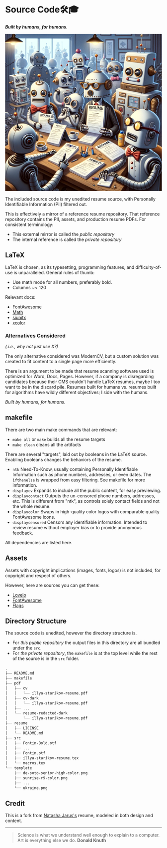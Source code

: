 # Source Code🛠️🎓

**_Built by humans, for humans._**

<p align="center"><img width=512 src="./../template/built-by-humans-for-humans.png"></p>

The included source code is my unedited resume source, with Personally Identifiable Information (PII) filtered out.

This is effectively a mirror of a reference resume repository. That reference repository contains the PII, assets, and production resume PDFs. For consistent terminology:

- This external mirror is called the *public repository*
- The internal reference is called the *private repository*


## LaTeX

LaTeX is chosen, as its typesetting, programming features, and difficulty-of-use is unparalleled. General rules of thumb:

- Use math mode for all numbers, preferably bold.
- Columns ~< 120

Relevant docs:

- [FontAwesome](https://mirror.las.iastate.edu/tex-archive/fonts/fontawesome/doc/fontawesome.pdf)
- [Math](https://tug.ctan.org/info/undergradmath/undergradmath.pdf)
- [siunitx](https://ctan.math.illinois.edu/macros/latex/contrib/siunitx/siunitx.pdf)
- [xcolor](https://steeven9.github.io/USI-LaTeX/html/packages_hyperref_babel_xcolor3.html)

### Alternatives Considered

*(.i.e., why not just use X?)*

The only alternative considered was ModernCV, but a custom solution was created to fit content to a single page more efficiently.

There is an argument to be made that resume scanning software used is optimized for Word, Docs, Pages. However, if a company is disregarding candidates because their CMS couldn't handle LaTeX resumes, maybe I too want to be in the discard pile. Resumes built for humans vs. resumes built for algorithms have wildly different objectives; I side with the humans.

_Built by humans, for humans._


## makefile

There are two main make commands that are relevant:

- `make all` or `make` builds all the resume targets
- `make clean` cleans all the artifacts

There are several "targets", laid out by booleans in the LaTeX source. Enabling booleans changes the behaviors of the resume.

- `ntk` Need-To-Know, usually containing Personally Identifiable Information such as phone numbers, addresses, or even dates. The `ifthenelse` is wrapped from easy filtering. See makefile for more information.
- `displaycv` Expands to include all the public content, for easy previewing.
- `displaycontact` Outputs the un-censored phone numbers, addresses, etc. This is different from "ntk", as controls solely contact fields and not the whole resume.
- `displaycolor` Swaps in high-quality color logos with comparable quality FontAwesome icons.
-  `displaycensored` Censors any identifiable information. Intended to review resume without employer bias or to provide anonymous feedback.

All dependencies are listed here.


## Assets

Assets with copyright implications (images, fonts, logos) is not included, for copyright and respect of others.

However, here are sources you can get these:

- [Lovelo](https://www.fontfabric.com/fonts/lovelo/)
- [FontAwesome](https://fontawesome.com)
- [Flags](https://www.countryflags.com/)


## Directory Structure

The source code is unedited, however the directory structure is.

- For *this public repository* the output files in this directory are all bundled under the `src`.
- For *the private repository*, the `makefile` is at the top level while the rest of the source is in the `src` folder.

```
.
├── README.md
├── makefile
├── pdf
│   ├── cv
│   │   └── illya-starikov-resume.pdf
│   ├── cv-dark
│   │   └── illya-starikov-resume.pdf
│   ├── ...
│   └── resume-redacted-dark
│       └── illya-starikov-resume.pdf
├── resume
│   ├── LICENSE
│   └── README.md
├── src
│   ├── Fontin-Bold.otf
│   ├── ...
│   ├── Fontin.otf
│   ├── illya-starikov-resume.tex
│   └── macros.tex
└── template
    ├── de-soto-senior-high-color.png
    ├── sunrise-r9-color.png
    ├── ...
    └── ukraine.png
```


## Credit

This is a fork from [Natasha Jarus's](https://natashajar.us) resume, modeled in both design and content.


---

> Science is what we understand well enough to explain to a computer. Art is everything else we do. **Donald Knuth**

